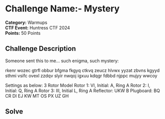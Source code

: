 # Challenge Name:- Mystery

**Category:** Warmups    
**CTF Event:** Huntress CTF 2024    
**Points:** 50 Points


## Challenge Description
Someone sent this to me...
such enigma, such mystery:

rkenr wozec gtrfl obbur bfgma fkgyq ctkvq zeucz hlvwx yyzat zbvns kgyyd sthmi vsifc ovexl zzdqv slyir nwqoj igxuu kdqgr fdbbd njppc mujyy wwcoy

Settings as below:
3 Rotor Model
Rotor 1: VI, Initial: A, Ring A
Rotor 2: I, Initial: Q, Ring A
Rotor 3: III, Initial L, Ring A
Reflector: UKW B
Plugboard: BQ CR DI EJ KW MT OS PX UZ GH


## Solve 

